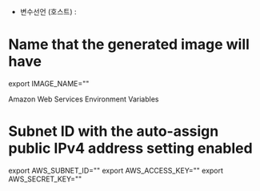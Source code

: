 * 변수선언 (호스트) :

# Name that the generated image will have
export IMAGE_NAME=""

Amazon Web Services Environment Variables
# Subnet ID with the auto-assign public IPv4 address setting enabled
export AWS_SUBNET_ID=""
export AWS_ACCESS_KEY=""
export AWS_SECRET_KEY=""
